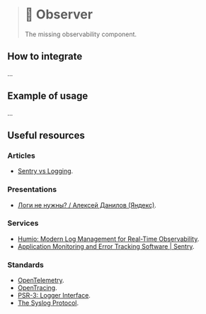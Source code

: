 > # 🔭 Observer
>
> The missing observability component.

## How to integrate

...

## Example of usage

...

## Useful resources

### Articles

- [Sentry vs Logging](https://sentry.io/vs/logging/).

### Presentations

- [Логи не нужны? / Алексей Данилов (Яндекс)](https://youtu.be/ydwuccVwYBM).

### Services

- [Humio: Modern Log Management for Real-Time Observability](https://www.humio.com).
- [Application Monitoring and Error Tracking Software | Sentry](https://sentry.io).

### Standards

- [OpenTelemetry](https://opentelemetry.io).
- [OpenTracing](https://opentracing.io).
- [PSR-3: Logger Interface](https://www.php-fig.org/psr/psr-3/).
- [The Syslog Protocol](https://datatracker.ietf.org/doc/html/rfc5424).
